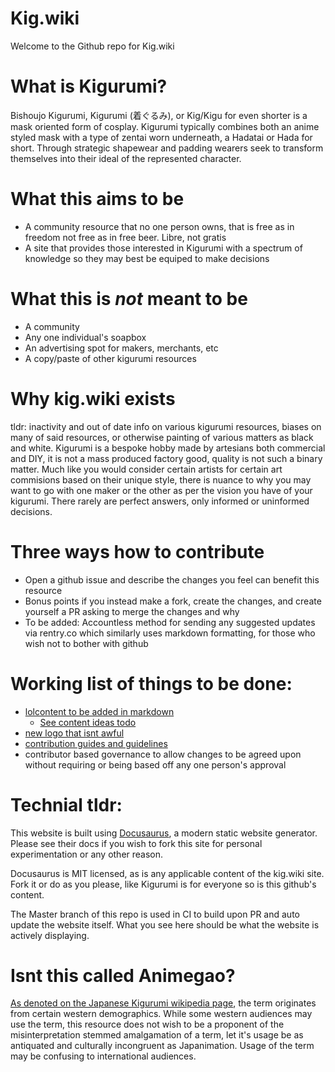 # Kig.wiki

Welcome to the Github repo for Kig.wiki

# What is Kigurumi?

Bishoujo Kigurumi, Kigurumi (着ぐるみ), or Kig/Kigu for even shorter is a mask oriented form of cosplay. Kigurumi typically combines both an anime styled mask with a type of zentai worn underneath, a Hadatai or Hada for short. Through strategic shapewear and padding wearers seek to transform themselves into their ideal of the represented character.

# What this aims to be

- A community resource that no one person owns, that is free as in freedom not free as in free beer. Libre, not gratis
- A site that provides those interested in Kigurumi with a spectrum of knowledge so they may best be equiped to make decisions

# What this is *not* meant to be

- A community
- Any one individual's soapbox 
- An advertising spot for makers, merchants, etc
- A copy/paste of other kigurumi resources

# Why kig.wiki exists

tldr: inactivity and out of date info on various kigurumi resources, biases on many of said resources, or otherwise painting of various matters as black and white. Kigurumi is a bespoke hobby made by artesians both commercial and DIY, it is not a mass produced factory good, quality is not such a binary matter. Much like you would consider certain artists for certain art commisions based on their unique style, there is nuance to why you may want to go with one maker or the other as per the vision you have of your kigurumi. There rarely are perfect answers, only informed or uninformed decisions. 

# Three ways how to contribute

- Open a github issue and describe the changes you feel can benefit this resource
- Bonus points if you instead make a fork, create the changes, and create yourself a PR asking to merge the changes and why
- To be added: Accountless method for sending any suggested updates via rentry.co which similarly uses markdown formatting, for those who wish not to bother with github

# Working list of things to be done:
- [lolcontent to be added in markdown](https://github.com/kamen-kigu/kigwiki/tree/master/docs)
  - [See content ideas todo](https://github.com/kamen-kigu/kigwiki/todo.md)
- [new logo that isnt awful](https://github.com/kamen-kigu/kigwiki/blob/master/static/img/kigwiki.png)
- [contribution guides and guidelines](https://github.com/kamen-kigu/kigwiki/tree/master/contribution_guidelines)
- contributor based governance to allow changes to be agreed upon without requiring or being based off any one person's approval

# Technial tldr:

This website is built using [Docusaurus](https://docusaurus.io/), a modern static website generator. Please see their docs if you wish to fork this site for personal experimentation or any other reason.

Docusaurus is MIT licensed, as is any applicable content of the kig.wiki site. Fork it or do as you please, like Kigurumi is for everyone so is this github's content.

The Master branch of this repo is used in CI to build upon PR and auto update the website itself. What you see here should be what the website is actively displaying.

# Isnt this called Animegao? 

[As denoted on the Japanese Kigurumi wikipedia page](https://ja.wikipedia.org/wiki/%E7%BE%8E%E5%B0%91%E5%A5%B3%E7%9D%80%E3%81%90%E3%82%8B%E3%81%BF), the term originates from certain western demographics. While some western audiences may use the term, this resource does not wish to be a proponent of the misinterpretation stemmed amalgamation of a term, let it's usage be as antiquated and culturally incongruent as Japanimation. Usage of the term may be confusing to international audiences.